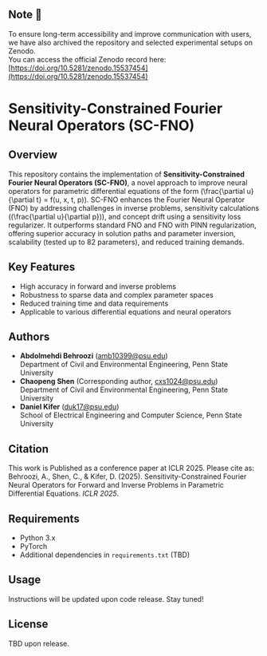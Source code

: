 ## Note 📝 

To ensure long-term accessibility and improve communication with users, we have also archived the repository and selected experimental setups on Zenodo.  
You can access the official Zenodo record here:  
[https://doi.org/10.5281/zenodo.15537454](https://doi.org/10.5281/zenodo.15537454)

# Sensitivity-Constrained Fourier Neural Operators (SC-FNO)

## Overview
This repository contains the implementation of **Sensitivity-Constrained Fourier Neural Operators (SC-FNO)**, a novel approach to improve neural operators for parametric differential equations of the form \(\frac{\partial u}{\partial t} = f(u, x, t, p)\). SC-FNO enhances the Fourier Neural Operator (FNO) by addressing challenges in inverse problems, sensitivity calculations (\(\frac{\partial u}{\partial p}\)), and concept drift using a sensitivity loss regularizer. It outperforms standard FNO and FNO with PINN regularization, offering superior accuracy in solution paths and parameter inversion, scalability (tested up to 82 parameters), and reduced training demands.

## Key Features
- High accuracy in forward and inverse problems
- Robustness to sparse data and complex parameter spaces
- Reduced training time and data requirements
- Applicable to various differential equations and neural operators

## Authors
- **Abdolmehdi Behroozi** (amb10399@psu.edu)  
  Department of Civil and Environmental Engineering, Penn State University  
- **Chaopeng Shen** (Corresponding author, cxs1024@psu.edu)  
  Department of Civil and Environmental Engineering, Penn State University  
- **Daniel Kifer** (duk17@psu.edu)  
  School of Electrical Engineering and Computer Science, Penn State University  



## Citation
This work is Published as a conference paper at ICLR 2025. Please cite as:  
Behroozi, A., Shen, C., & Kifer, D. (2025). Sensitivity-Constrained Fourier Neural Operators for Forward and Inverse Problems in Parametric Differential Equations. *ICLR 2025*.

## Requirements
- Python 3.x
- PyTorch
- Additional dependencies in `requirements.txt` (TBD)

## Usage
Instructions will be updated upon code release. Stay tuned!

## License
TBD upon release.
